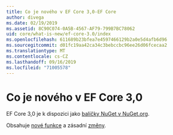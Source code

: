 ```yaml
---
title: Co je nového v EF Core 3,0-EF Core
author: divega
ms.date: 02/19/2019
ms.assetid: 8C90C074-0A5B-4567-AF79-799B7BC78062
uid: core/what-is-new/ef-core-3.0/index
ms.openlocfilehash: 611689b23bfea7e4597466129b2a0e5d4afb6d96
ms.sourcegitcommit: d01fc19aa42ca34c3bebccbc96ee26d06fcecaa2
ms.translationtype: MT
ms.contentlocale: cs-CZ
ms.lasthandoff: 09/16/2019
ms.locfileid: "71005578"
---
```

# <a name="what-is-new-in-ef-core-30"></a>Co je nového v EF Core 3,0

EF Core 3,0 je k dispozici jako [balíčky NuGet v NuGet.org](https://www.nuget.org/packages/Microsoft.EntityFrameworkCore/). 

Obsahuje [nové funkce](xref:core/what-is-new/ef-core-3.0/features) a zásadní [změny](xref:core/what-is-new/ef-core-3.0/breaking-changes). 

